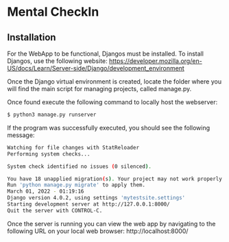 # Mental CheckIn

## Installation

For the WebApp to be functional, Djangos must be installed.
To install Djangos, use the following website: https://developer.mozilla.org/en-US/docs/Learn/Server-side/Django/development_environment

Once the Django virtual environment is created, locate the folder where you will find the main script for managing projects, called manage.py.

Once found execute the following command to locally host the webserver:
```bash
$ python3 manage.py runserver
```
If the program was successfully executed, you should see the following message:
```bash
Watching for file changes with StatReloader
Performing system checks...

System check identified no issues (0 silenced).

You have 18 unapplied migration(s). Your project may not work properly until you apply the migrations for app(s): admin, auth, contenttypes, sessions.
Run 'python manage.py migrate' to apply them.
March 01, 2022 - 01:19:16
Django version 4.0.2, using settings 'mytestsite.settings'
Starting development server at http://127.0.0.1:8000/
Quit the server with CONTROL-C.
```
Once the server is running you can view the web app by navigating to the following URL on your local web browser: http://localhost:8000/
